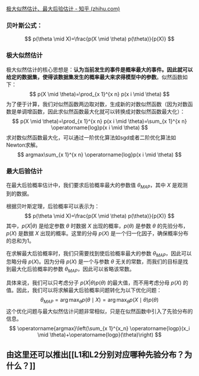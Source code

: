 [极大似然估计、最大后验估计 - 知乎 (zhihu.com)](https://zhuanlan.zhihu.com/p/93416473/)

### 贝叶斯公式：
$$
p(\theta \mid X)=\frac{p(X \mid \theta) p(\theta)}{p(X)}
$$

### 极大似然估计
极大似然估计的核心思想是：**认为当前发生的事件是概率最大的事件。因此就可以给定的数据集，使得该数据集发生的概率最大来求得模型中的参数**。似然函数如下：
$$
p(X \mid \theta)=\prod_{x 1}^{x n} p(x i \mid \theta)
$$
为了便于计算，我们对似然函数两边取对数，生成新的对数似然函数（因为对数函数是单调增函数，因此求似然函数最大化就可以转换成对数似然函数最大化）：$$
p(X \mid \theta)=\prod_{x 1}^{x n} p(x i \mid \theta)=\sum_{x 1}^{x n} \operatorname{log}p(x i \mid \theta)
$$
求对数似然函数最大化，可以通过一阶优化算法如sgd或者二阶优化算法如Newton求解。
$$
argmax\sum_{x 1}^{x n} \operatorname{log}p(x i \mid \theta)
$$

### 最大后验估计
在最大后验概率估计中，我们要求后验概率最大的参数值 $\theta_{MAP}$，其中 $X$ 是观测到的数据。

根据贝叶斯定理，后验概率可以表示为：
$$
p(\theta \mid X)=\frac{p(X \mid \theta) p(\theta)}{p(X)}
$$
其中，$p(X | \theta)$ 是给定参数 $\theta$ 时数据 $X$ 出现的概率，$p(\theta)$ 是参数 $\theta$ 的先验分布，$p(X)$ 是数据 $X$ 出现的概率。这里的分母 $p(X)$ 是一个归一化因子，确保概率分布的总和为1。

在求解最大后验概率时，我们只需要找到使后验概率最大的参数 $\theta_{MAP}$，因此可以忽略分母 $p(X)$。因为分母 $p(X)$ 是一个与参数 $\theta$ 无关的常数，而我们的目标是找到最大化后验概率的参数 $\theta_{MAP}$，因此可以省略该常数。

具体来说，我们可以只考虑分子 $p(X | \theta) p(\theta)$ 的最大值，而不用考虑分母 $p(X)$ 的值。因此，我们可以将求解最大后验概率问题转化为以下优化问题：
$$
\theta_{M A P}=\arg \max _\theta p(\theta \mid X)=\arg \max _\theta p(X \mid \theta) p(\theta)
$$
这个优化问题与最大似然估计问题非常相似，只是在似然函数中引入了先验分布的信息。
$$
\operatorname{argmax}\left(\sum_{x 1}^{x_n} \operatorname{logp}(x_i \mid \theta)+\operatorname{logp}(\theta)\right)
$$
## 由这里还可以推出[[L1和L2分别对应哪种先验分布？为什么？]]